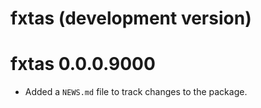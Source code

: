 # fxtas (development version)

# fxtas 0.0.0.9000

* Added a `NEWS.md` file to track changes to the package.
